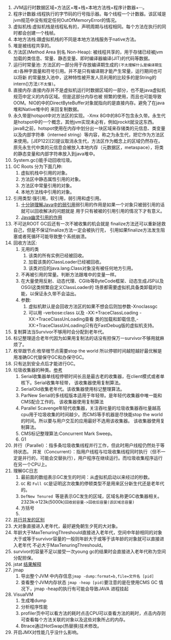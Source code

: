 1. JVM运行时数据区域=方法区+堆+栈+本地方法栈+程序计数器+···。  
1. 程序计数器:线程执行的字节码的行号指示器。每个线程一个计数器。该区域是jvm规范中没有规定任何OutOfMemoryError的情况。    
1. 虚拟机栈:虚拟机栈是线程私有的，声明周期与线程相同。每个方法在执行的同时都会创建一个栈帧。    
1. 本地方法栈:跟虚拟机栈的不同是本地方法栈服务于native方法。    
1. 堆是被线程共享的。    
1. 方法区(Method Area 别名 Non-Heap): 被线程共享的，用于存储已经被jvm加载的类信息、常量、静态变量、即时编译器编译(JIT)的代码等数据。      
1. 运行时常量池: 方法区的一部分用于存放编译期生成的`(不太理解什么是编译期生成)`各种字面量和符号引用。并不是只有编译期才能产生常量，运行期间也可以将新
的常量放入池中，这种特性被开发人员利用的比较多的是String的intern()方法`(不太懂)`。
1. 直接内存:直接内存并不是虚拟机运行时数据区域的一部分，也不是java虚拟机规范中定义的内存区域。但是这部分内存也被
频繁的使用，而且也可能导致OOM。NIO的中的DirectByteBuffer对象就指向的是直接内存。避免了在java堆和Native堆中的
来回复制数据。     
1. 永久带是hotspot中对方法区的实现。-Xmx 8G中的8G不包含永久带。永生代是hotspot中的一个概念，其他jvm实现未必有，例如jrockit就没这东西。java8之前，hotspot使用在内存中划分出一块区域来存储类的元信息、类变量以及内部字符串（interned string）等内容，称之为永生代，把它作为方法区来使用。[JEP122][2]提议取消永生代，方法区作为概念上的区域仍然存在。原先永生代中类的元信息会被放入本地内存（元数据区，metaspace），将类的静态变量和内部字符串放入到java堆中。     
1. System.gc()能手动回收垃圾。    
1. GC Roots 分为下面几种:
    1. 虚拟机栈中引用的对象。   
    1. 方法区中静态属性引用的对象。   
    1. 方法区中常量引用的对象。   
    1. 本地方法栈中引用的对象。   
1. 引用类型:强引用，软引用，弱引用和虚引用。   
    1. [十分钟理解Java中的弱引用](https://www.jianshu.com/p/a7aaaf1bd7be)弱引用的作用是如果一个对象只被弱引用的话就可以回收解决的问题就是
    用于只有被被的引用引用的情况下才有意义。     
    1. [Java幽灵引用的作用](https://blog.csdn.net/imzoer/article/details/8044900)     
1. 不可达ROOT GC后还有一次不被收集的机会就是 finalize方法还可以重新拯救自己，但是不保证finalize方法一定会被执行完，
引用如果finalize方法发生阻塞或者死循环可能导致整个系统崩溃。    
1. 回收方法区:     
    1. 无用的类    
        1. 该类的所有实例已经被回收。   
        1. 加载该类的ClassLoader已经被回收。    
        1. 该类对应的java.lang.Class对象没有被任何地方引用。    
    1. 不再被引用的常量。判断方法跟堆中的变量一样。    
    1. 在大量使用反射、动态代理、CGlib等ByteCode框架、动态生成JSP以及OSGI这类频繁自定义ClassLoader的
    场景都需要虚拟机具备类卸载的功能，以保证永久带不会溢出。    
    1. 参数:
        1. 虚拟机默认是会回收方法区的如果不想会后则加参数-Xnoclassgc
        1. 可以用 -verbose:class 以及 -XX:+TraceClassLoading -XX:+TraceClassUnLoading查看
        类的加载和卸载信息,-XX:+TraceClassUnLoading只有在FastDebug版的虚拟机支持。    
1. 复制算法当Survivor不够用时会分配到老年代。    
1. 标记整理适合老年代因为如果用复制法的话没有担保万一survivor不够用就麻烦了。   
1. 枚举跟节点:枚举根节点需要stop the world 所以停顿时间越短越好最优解是用准确GC代替保守GC和办保守GC。    
1. 只有达到安全点后才能进行GC。    
1. 垃圾收集器的种类。[参考](https://crowhawk.github.io/2017/08/15/jvm_3/)      
    1. Serial收集器单线程停顿时间长且是最古老的收集器，在client模式或者单核下。Serial收集年轻带，    该收集器使用复制算法。   
    1. SerialOld收集老年代。该收集器使用标记整理算法。    
    1. ParNew  Serial的多线程版本适用于年轻带。是年轻代收集器中唯一能和CMS配合工作的。     该收集器使用复制算法             
    1. Parallel Scavenge年轻代收集器，关注吞吐量的垃圾收集器吞吐量越高cpu用于垃圾收集的时间越少。而CMS等手机器是尽快能stop the world的时间。所以要与用户交互的应用最好不选用该收集器。    该收集器使用复制算法。     
    1. CMS标记整理算法:Concurrent Mark Sweep。     
    1. G1
1. 并行（Parallel）：指多条垃圾收集线程并行工作，但此时用户线程仍然处于等待状态。
并发（Concurrent）：指用户线程与垃圾收集线程同时执行（但不一定是并行的，可能会交替执行），用户程序在继续运行。而垃圾收集程序运行在另一个CPU上。     
1. 理解GC日志    
    1. 最前面的数组表示GC发生的时间：从虚拟机启动以来经过的秒数。    
    1. `GC` 和 `Full GC`是证明这次收集的停顿类型不是用来区分新生代还是老年代的。    
    1. `DefNew Tenured `等是表示GC发生的区域，区域名称更GC收集器相关。 2323k->123k(5000k)`回收前容量->回收后容量(该区域总容量)`    
    1. 方括号    
    1. 
1. [并行并发的区别](https://www.zhihu.com/question/33515481)          
1. 大对象直接进入老年代，最好避免朝生夕死的大对象。     
1. 年龄大于MaxTenuringThreshould直接进入老年代，空间中年龄相同的对象大于或等于survivor容量的一般则年龄大于或等于该年龄的对象就可以直接进入老年代
不必大于MaxTenuringThreshould。     
1. survivor的容量不足以接受一次young gc的结果时会直接进入老年代称为空间分配担保。    
1. jstat [结果解释](https://blog.csdn.net/maosijunzi/article/details/46049117)      
1. jmap    
    1. 导出整个JVM 中内存信息`jmap -dump:format=b,file=文件名 [pid]`       
    1. 查看整个JVM内存状态 `jmap -heap [pid]`要注意的是在使用CMS GC 情况下，jmap -heap的执行有可能会导致JAVA 进程挂起      
1. VisualVM   
    1. 生成堆dump     
    1. 分析程序性能     
    1. profiler页中可以看方法的耗时点击CPU可以查看方法的耗时，点击内存则可查看每个方法关联的对象以及这些对象所占的内存。     
    1. Btrace通过HotSwap(热替换)技术修改。     
1. 开启JMX对性能几乎没什么影响。    



            
